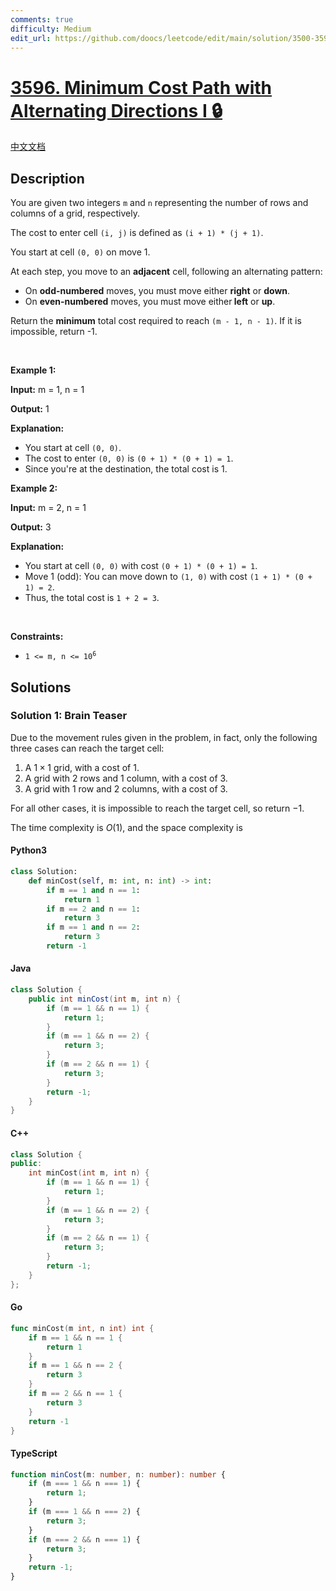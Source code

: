 ```yaml
---
comments: true
difficulty: Medium
edit_url: https://github.com/doocs/leetcode/edit/main/solution/3500-3599/3596.Minimum%20Cost%20Path%20with%20Alternating%20Directions%20I/README_EN.md
---
```


<!-- problem:start -->

# [3596. Minimum Cost Path with Alternating Directions I 🔒](https://leetcode.com/problems/minimum-cost-path-with-alternating-directions-i)

[中文文档](/solution/3500-3599/3596.Minimum%20Cost%20Path%20with%20Alternating%20Directions%20I/README.md)

## Description

<!-- description:start -->

<p>You are given two integers <code>m</code> and <code>n</code> representing the number of rows and columns of a grid, respectively.</p>

<p>The cost to enter cell <code>(i, j)</code> is defined as <code>(i + 1) * (j + 1)</code>.</p>

<p>You start at cell <code>(0, 0)</code> on move 1.</p>

<p>At each step, you move to an <strong>adjacent</strong> cell, following an alternating pattern:</p>

<ul>
	<li>On <strong>odd-numbered</strong> moves, you must move either <strong>right</strong> or <strong>down</strong>.</li>
	<li>On <strong>even-numbered</strong> moves, you must move either<strong> left</strong> or <strong>up</strong>.</li>
</ul>

<p>Return the <strong>minimum</strong> total cost required to reach <code>(m - 1, n - 1)</code>. If it is impossible, return -1.</p>

<p>&nbsp;</p>
<p><strong class="example">Example 1:</strong></p>

<div class="example-block">
<p><strong>Input:</strong> <span class="example-io">m = 1, n = 1</span></p>

<p><strong>Output:</strong> <span class="example-io">1</span></p>

<p><strong>Explanation:</strong></p>

<ul>
	<li>You start at cell <code>(0, 0)</code>.</li>
	<li>The cost to enter <code>(0, 0)</code> is <code>(0 + 1) * (0 + 1) = 1</code>.</li>
	<li>Since you&#39;re at the destination, the total cost is 1.</li>
</ul>
</div>

<p><strong class="example">Example 2:</strong></p>

<div class="example-block">
<p><strong>Input:</strong> <span class="example-io">m = 2, n = 1</span></p>

<p><strong>Output:</strong> <span class="example-io">3</span></p>

<p><strong>Explanation:</strong></p>

<ul>
	<li>You start at cell <code>(0, 0)</code> with cost <code>(0 + 1) * (0 + 1) = 1</code>.</li>
	<li>Move 1 (odd): You can move down to <code>(1, 0)</code> with cost <code>(1 + 1) * (0 + 1) = 2</code>.</li>
	<li>Thus, the total cost is <code>1 + 2 = 3</code>.</li>
</ul>
</div>

<p>&nbsp;</p>
<p><strong>Constraints:</strong></p>

<ul>
	<li><code>1 &lt;= m, n &lt;= 10<sup>6</sup></code></li>
</ul>

<!-- description:end -->

## Solutions

<!-- solution:start -->

### Solution 1: Brain Teaser

Due to the movement rules given in the problem, in fact, only the following three cases can reach the target cell:

1. A $1 \times 1$ grid, with a cost of $1$.
2. A grid with $2$ rows and $1$ column, with a cost of $3$.
3. A grid with $1$ row and $2$ columns, with a cost of $3$.

For all other cases, it is impossible to reach the target cell, so return $-1$.

The time complexity is $O(1)$, and the space complexity is

<!-- tabs:start -->

#### Python3

```python
class Solution:
    def minCost(self, m: int, n: int) -> int:
        if m == 1 and n == 1:
            return 1
        if m == 2 and n == 1:
            return 3
        if m == 1 and n == 2:
            return 3
        return -1
```

#### Java

```java
class Solution {
    public int minCost(int m, int n) {
        if (m == 1 && n == 1) {
            return 1;
        }
        if (m == 1 && n == 2) {
            return 3;
        }
        if (m == 2 && n == 1) {
            return 3;
        }
        return -1;
    }
}
```

#### C++

```cpp
class Solution {
public:
    int minCost(int m, int n) {
        if (m == 1 && n == 1) {
            return 1;
        }
        if (m == 1 && n == 2) {
            return 3;
        }
        if (m == 2 && n == 1) {
            return 3;
        }
        return -1;
    }
};
```

#### Go

```go
func minCost(m int, n int) int {
	if m == 1 && n == 1 {
		return 1
	}
	if m == 1 && n == 2 {
		return 3
	}
	if m == 2 && n == 1 {
		return 3
	}
	return -1
}
```

#### TypeScript

```ts
function minCost(m: number, n: number): number {
    if (m === 1 && n === 1) {
        return 1;
    }
    if (m === 1 && n === 2) {
        return 3;
    }
    if (m === 2 && n === 1) {
        return 3;
    }
    return -1;
}
```

<!-- tabs:end -->

<!-- solution:end -->

<!-- problem:end -->
